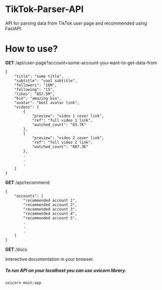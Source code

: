 # TikTok-Parser-API
API for parsing data from TikTok user page and recommended using FastAPI.

# How to use?
**GET** /api/user-page?account=some-account-you-want-to-get-data-from
```
{
    "title": "some title",
    "subtitle": "cool subtitle",
    "followers": "16M",
    "following": "15",
    "likes": "857.5M",
    "bio": "amazing bio",
    "avatar": "best avatar link",
    "videos": [
        {
            "preview": "video 1 cover link",
            "ref": "full video 1 link",
            "watched_count": "83.7K"
        },
        {
            "preview": "video 2 cover link",
            "ref": "full video 2 link",
            "watched_count": "887.3K"
        },
        .
        .
        .
    ]
}
```

**GET** /api/recommend
```
{
    "accounts": [
        "recommended account 1",
        "recommended account 2",
        "recommended account 3",
        "recommended account 4",
        "recommended account 5",
        .
        .
        .
    ]
}
```

**GET** /docs

Interective documentation in your browser.

##### To run API on your localhost you can use *uvicorn* library.
```
uvicorn main:app
```
